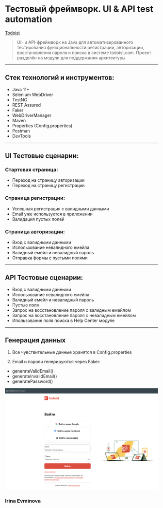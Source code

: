 # Тестовый фреймворк. UI & API test automation

[Todoist]("https://todoist.com/")

> UI- и API-фреймворк на Java для автоматизированного тестирования функциональности регистрации, авторизации, 
> восстановления пароля и поиска в системе todoist.com. 
> Проект разделён на модули для поддержания архитектуры.

---
## Стек технологий и инструментов:
- Java 11+ 
- Selenium WebDriver
- TestNG 
- REST Assured 
- Faker 
- WebDriverManager
- Maven
- Properties (Config.properties)
- Postman
- DevTools

---

## UI Тестовые сценарии:
### Стартовая страница: 
- Переход на страницу авторизации
- Переход на страницу регистрации

### Страница регистрации:
- Успешная регистрация c валидными данными
- Email уже используется в приложении
- Валидация пустых полей

### Страница авторизации:
- Вход с валидными данными
- Использование невалидного емейла
- Валидный емейл и невалидный пароль
- Отправка формы с пустыми полями
---

## API Тестовые сценарии:
- Вход с валидными данными
- Использование невалидного емейла
- Валидный емейл и невалидный пароль
- Пустые поля
- Запрос на восстановление пароля с валидным емейлом
- Запрос на восстановление пароля с невалидным емейлом
- Ипользование поля поиска в Help Center модуле
---
## Генерация данных

1) Все чувствительные данные хранятся в Config.properties

2) Email и пароли генерируются через Faker:
- generateValidEmail()
- generateInvalidEmail()
- generatePassword()

![alt text](docs/login.png)

### Irina Evminova
